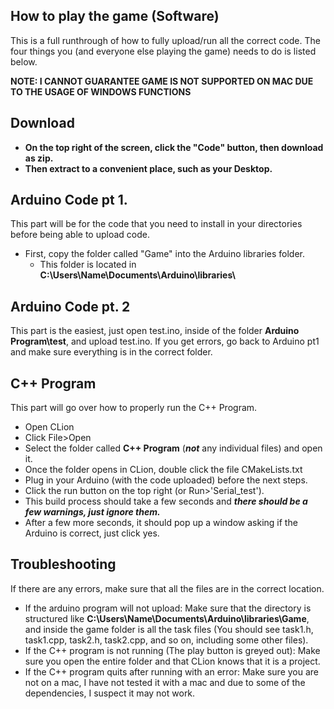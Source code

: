 
How to play the game (Software)
---

This is a full runthrough of how to fully upload/run all the correct code.
The four things you (and everyone else playing the game) needs to do is listed below.

**NOTE: I CANNOT GUARANTEE GAME IS NOT SUPPORTED ON MAC DUE TO THE USAGE OF WINDOWS FUNCTIONS**

## Download
* **On the top right of the screen, click the "Code" button, then download as zip.**
* **Then extract to a convenient place, such as your Desktop.**
## Arduino Code pt 1.

This part will be for the code that you need to install in your directories before being able to upload code.

* First, copy the folder called "Game" into the Arduino libraries folder.
  * This folder is located in **C:\\Users\\Name\\Documents\\Arduino\\libraries\\**
## Arduino Code pt. 2

This part is the easiest, just open test.ino, inside of the folder **Arduino Program\\test**, and upload test.ino. If you get errors, go back to Arduino pt1 and make sure everything is in the correct folder.

## C++ Program

This part will go over how to properly run the C++ Program.

* Open CLion
* Click File>Open
* Select the folder called **C++ Program** (***not*** any individual files) and open it.
* Once the folder opens in CLion, double click the file CMakeLists.txt
* Plug in your Arduino (with the code uploaded) before the next steps.
* Click the run button on the top right (or Run>'Serial_test').
* This build process should take a few seconds and ***there should be a few warnings, just ignore them.***
* After a few more seconds, it should pop up a window asking if the Arduino is correct, just click yes.

## Troubleshooting
If there are any errors, make sure that all the files are in the correct location.
* If the arduino program will not upload: Make sure that the directory is structured like **C:\\Users\\Name\\Documents\\Arduino\\libraries\\Game**, and inside the game folder is all the task files (You should see task1.h, task1.cpp, task2.h, task2.cpp, and so on, including some other files).
* If the C++ program is not running (The play button is greyed out): Make sure you open the entire folder and that CLion knows that it is a project.
* If the C++ program quits after running with an error: Make sure you are not on a mac, I have not tested it with a mac and due to some of the dependencies, I suspect it may not work.
